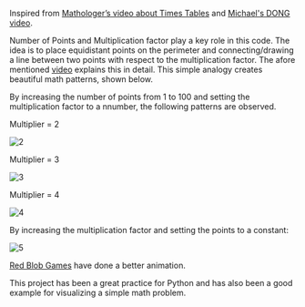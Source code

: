Inspired from [Mathologer’s video about Times Tables](https://www.youtube.com/watch?v=qhbuKbxJsk8) and [Michael's DONG video](https://www.youtube.com/watch?v=eXUUClgd-Eo).

Number of Points and Multiplication factor play a key role in this code. The idea is to place equidistant points on the perimeter and connecting/drawing a line between two points with respect to the multiplication factor. The afore mentioned [video](https://www.youtube.com/watch?v=qhbuKbxJsk8) explains this in detail. This simple analogy creates beautiful math patterns, shown below.

By increasing the number of points from 1 to 100 and setting the multiplication factor to a nnumber, the following patterns are observed.

Multiplier = 2

![2](https://user-images.githubusercontent.com/39982386/58658688-a8f18400-82e6-11e9-8bdc-178ee3b3bbfc.gif)

Multiplier = 3

![3](https://user-images.githubusercontent.com/39982386/58659658-261df880-82e9-11e9-9ae2-e77a1c52c04d.gif)

Multiplier = 4

![4](https://user-images.githubusercontent.com/39982386/58659689-3b932280-82e9-11e9-8430-3921903faf2c.gif)

By increasing the multiplication factor and setting the points to a constant:

![5](https://user-images.githubusercontent.com/39982386/58663484-3d151880-82f2-11e9-8676-cc5b44611a55.gif)

[Red Blob Games](https://www.redblobgames.com/x/1847-mathologer-modulo-circle/#N=99&M=2&color=angle) have done a better animation.

This project has been a great practice for Python and has also been a good example for visualizing a simple math problem.

